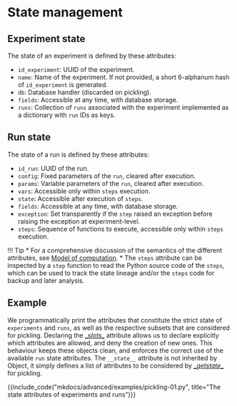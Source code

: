 # State management

## Experiment state

The state of an experiment is defined by these attributes:

* `id_experiment`: UUID of the experiment.
* `name`: Name of the experiment. If not provided, a short 6-alphanum hash of `id_experiment` is generated.
* `db`: Database handler (discarded on pickling).
* `fields`: Accessible at any time, with database storage.
* `runs`: Collection of `runs` associated with the experiment implemented as a dictionary with `run` IDs as keys.

## Run state

The state of a run is defined by these attributes:

* `id_run`: UUID of the run.
* `config`: Fixed parameters of the `run`, cleared after execution.
* `params`: Variable parameters of the `run`, cleared after execution.
* `vars`: Accessible only within `steps` execution.
* `state`: Accessible after execution of `steps`.
* `fields`: Accessible at any time, with database storage.
* `exception`: Set transparently if the `step` raised an exception before raising the exception at experiment-level.
* `steps`: Sequence of functions to execute, accessible only within `steps` execution.

!!! Tip
    * For a comprehensive discussion of the semantics of the different attributes, see [Model of computation](./computation-model.md).
    * The `steps` attribute can be inspected by a `step` function to read the Python source code of the `steps`, which can be used to track the state lineage and/or the `steps` code for backup and later analysis.

## Example

We programmatically print the attributes that constitute the strict state of `experiments` and `runs`, as well as the respective subsets that are considered for pickling. Declaring the [\__slots__](https://docs.python.org/3/reference/datamodel.html#slots) attribute allows us to declare explicitly which attributes are allowed, and deny the creation of new ones. This behaviour keeps these objects clean, and enforces the correct use of the available `run` state attributes. The `__state__` attribute is not inherited by Object, it simply defines a list of attributes to be considered by [\__getstate__](https://docs.python.org/3/library/pickle.html#object.__getstate__) for pickling.
    
{{include_code("mkdocs/advanced/examples/pickling-01.py", title="The state attributes of experiments and runs")}}


